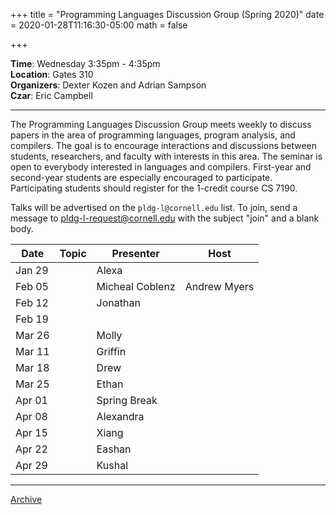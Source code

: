 +++
title = "Programming Languages Discussion Group (Spring 2020)"
date = 2020-01-28T11:16:30-05:00
math = false

+++

**Time**: Wednesday 3:35pm - 4:35pm <br/>
**Location**: Gates 310 <br/>
**Organizers**: Dexter Kozen and Adrian Sampson <br/>
**Czar**: Eric Campbell <br/>

---

The Programming Languages Discussion Group meets weekly to discuss papers in the area of programming languages, program analysis, and compilers. The goal is to encourage interactions and discussions between students, researchers, and faculty with interests in this area. The seminar is open to everybody interested in languages and compilers. First-year and second-year students are especially encouraged to participate. Participating students should register for the 1-credit course CS 7190.

Talks will be advertised on the `pldg-l@cornell.edu` list. To join, send a message to [pldg-l-request@cornell.edu][join-pldg] with the subject "join" and a blank body.


| Date            | Topic       | Presenter | Host |
|-----------------|-------------|-----------|------|
| Jan 29 |  | Alexa | |
| Feb 05 |  | Micheal Coblenz | Andrew Myers |
| Feb 12 |  | Jonathan | |
| Feb 19 |  | | |
| Mar 26 |  | Molly | |
| Mar 11 |  | Griffin | |
| Mar 18 |  | Drew | |
| Mar 25 |  | Ethan | |
| Apr 01 |  | Spring Break | |
| Apr 08 |  | Alexandra | |
| Apr 15 |  | Xiang | |
| Apr 22 |  | Eashan | |
| Apr 29 |  | Kushal | |

---

[Archive](../)

[join-pldg]: mailto:pldg-l-request@cornell.edu?subject=join
